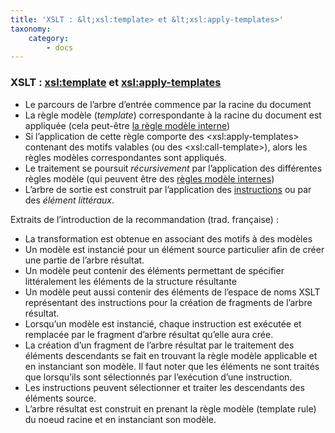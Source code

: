 ```yaml
---
title: 'XSLT : &lt;xsl:template> et &lt;xsl:apply-templates>'
taxonomy:
    category:
        - docs
---
```


### XSLT : <xsl:template> et <xsl:apply-templates>
-   Le parcours de l’arbre d’entrée commence par la racine du document
-   La règle modèle (*template*) correspondante à la racine du document
    est appliquée (cela peut-être [la règle modèle
    interne](/xslt/68/regles-modele-internes-_built-in-templates_))
-   Si l’application de cette règle comporte des
    &lt;xsl:apply-templates&gt; contenant des motifs valables (ou des
    &lt;xsl:call-template&gt;), alors les règles modèles correspondantes
    sont appliqués.
-   Le traitement se poursuit *récursivement* par l’application des
    différentes règles modèle (qui peuvent être des [règles modèle
    internes](/xslt/68/regles-modele-internes-_built-in-templates_))
-   L’arbre de sortie est construit par l’application des
    [instructions](/xslt/65/construction-de-l-arbre-de-sortie) ou par
    des *élément littéraux*.

Extraits de l’introduction de la recommandation (trad. française) :

-   La transformation est obtenue en associant des motifs à des modèles
-   Un modèle est instancié pour un élément source particulier afin de
    créer une partie de l’arbre résultat.
-   Un modèle peut contenir des éléments permettant de spécifier
    littéralement les éléments de la structure résultante
-   Un modèle peut aussi contenir des éléments de l’espace de noms XSLT
    représentant des instructions pour la création de fragments de
    l’arbre résultat.
-   Lorsqu’un modèle est instancié, chaque instruction est exécutée et
    remplacée par le fragment d’arbre résultat qu’elle aura crée.
-   La création d’un fragment de l’arbre résultat par le traitement des
    éléments descendants se fait en trouvant la règle modèle applicable
    et en instanciant son modèle. Il faut noter que les éléments ne sont
    traités que lorsqu’ils sont sélectionnés par l’exécution d’une
    instruction.
-   Les instructions peuvent sélectionner et traiter les descendants des
    éléments source.
-   L’arbre résultat est construit en prenant la règle modèle (template
    rule) du noeud racine et en instanciant son modèle.
